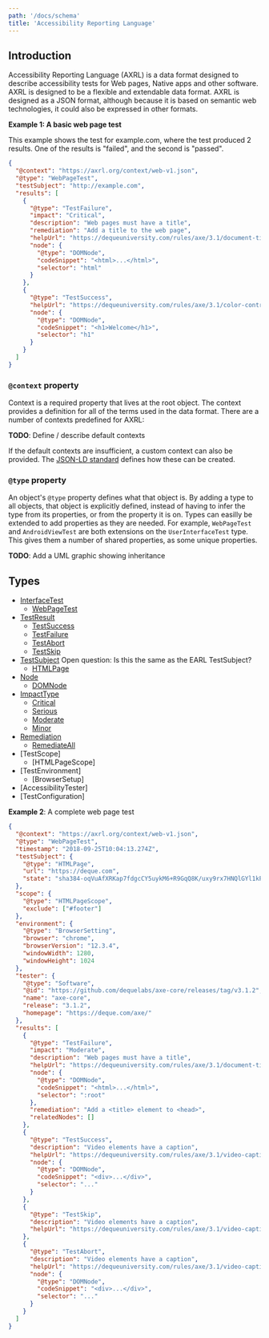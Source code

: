 ```yaml
---
path: '/docs/schema'
title: 'Accessibility Reporting Language'
---
```


## Introduction

Accessibility Reporting Language (AXRL) is a data format designed to describe accessibility tests for Web pages, Native apps and other software. AXRL is designed to be a flexible and extendable data format. AXRL is designed as a JSON format, although because it is based on semantic web technologies, it could also be expressed in other formats.

**Example 1: A basic web page test**

This example shows the test for example.com, where the test produced 2 results. One of the results is "failed", and the second is "passed".

```json
{
  "@context": "https://axrl.org/context/web-v1.json",
  "@type": "WebPageTest",
  "testSubject": "http://example.com",
  "results": [
    {
      "@type": "TestFailure",
      "impact": "Critical",
      "description": "Web pages must have a title",
      "remediation": "Add a title to the web page",
      "helpUrl": "https://dequeuniversity.com/rules/axe/3.1/document-title",
      "node": {
        "@type": "DOMNode",
        "codeSnippet": "<html>...</html>",
        "selector": "html"
      }
    },
    {
      "@type": "TestSuccess",
      "helpUrl": "https://dequeuniversity.com/rules/axe/3.1/color-contrast",
      "node": {
        "@type": "DOMNode",
        "codeSnippet": "<h1>Welcome</h1>",
        "selector": "h1"
      }
    }
  ]
}
```

### `@context` property

Context is a required property that lives at the root object. The context provides a definition for all of the terms used in the data format. There are a number of contexts predefined for AXRL:

**TODO**: Define / describe default contexts

If the default contexts are insufficient, a custom context can also be provided. The [JSON-LD standard](https://json-ld.org/spec/latest/json-ld/) defines how these can be created.

### `@type` property

An object's `@type` property defines what that object is. By adding a type to all objects, that object is explicitly defined, instead of having to infer the type from its properties, or from the property it is on. Types can easilly be extended to add properties as they are needed. For example, `WebPageTest` and `AndroidViewTest` are both extensions on the `UserInterfaceTest` type. This gives them a number of shared properties, as some unique properties.

**TODO**: Add a UML graphic showing inheritance

## Types

- [InterfaceTest](../../InterfaceTest)
  - [WebPageTest](../../WebPageTest)
- [TestResult](../../TestResult)
  - [TestSuccess](../../TestSuccess)
  - [TestFailure](../../TestFailure)
  - [TestAbort](../../TestAbort)
  - [TestSkip](../../TestSkip)
- [TestSubject](../../TestSubject) Open question: Is this the same as the EARL TestSubject?
  - [HTMLPage](../../HTMLPage)
- [Node](../../Node)
  - [DOMNode](../../DOMNode)
- [ImpactType](../../ImpactType)
  - [Critical](../../Critical)
  - [Serious](../../Serious)
  - [Moderate](../../Moderate)
  - [Minor](../../Minor)
- [Remediation](../../Remediation)
  - [RemediateAll](../../RemediationAll)
- [TestScope]
  - [HTMLPageScope]
- [TestEnvironment]
  - [BrowserSetup]
- [AccessibilityTester]
- [TestConfiguration]

**Example 2**: A complete web page test

```json
{
  "@context": "https://axrl.org/context/web-v1.json",
  "@type": "WebPageTest",
  "timestamp": "2018-09-25T10:04:13.274Z",
  "testSubject": {
    "@type": "HTMLPage",
    "url": "https://deque.com",
    "state": "sha384-oqVuAfXRKap7fdgcCY5uykM6+R9GqQ8K/uxy9rx7HNQlGYl1kPzQho1wx4JwY8wC"
  },
  "scope": {
    "@type": "HTMLPageScope",
    "exclude": ["#footer"]
  },
  "environment": {
    "@type": "BrowserSetting",
    "browser": "chrome",
    "browserVersion": "12.3.4",
    "windowWidth": 1280,
    "windowHeight": 1024
  },
  "tester": {
    "@type": "Software",
    "@id": "https://github.com/dequelabs/axe-core/releases/tag/v3.1.2",
    "name": "axe-core",
    "release": "3.1.2",
    "homepage": "https://deque.com/axe/"
  },
  "results": [
    {
      "@type": "TestFailure",
      "impact": "Moderate",
      "description": "Web pages must have a title",
      "helpUrl": "https://dequeuniversity.com/rules/axe/3.1/document-title",
      "node": {
        "@type": "DOMNode",
        "codeSnippet": "<html>...</html>",
        "selector": ":root"
      },
      "remediation": "Add a <title> element to <head>",
      "relatedNodes": []
    },
    {
      "@type": "TestSuccess",
      "description": "Video elements have a caption",
      "helpUrl": "https://dequeuniversity.com/rules/axe/3.1/video-caption",
      "node": {
        "@type": "DOMNode",
        "codeSnippet": "<div>...</div>",
        "selector": "..."
      }
    },
    {
      "@type": "TestSkip",
      "description": "Video elements have a caption",
      "helpUrl": "https://dequeuniversity.com/rules/axe/3.1/video-caption"
    },
    {
      "@type": "TestAbort",
      "description": "Video elements have a caption",
      "helpUrl": "https://dequeuniversity.com/rules/axe/3.1/video-caption",
      "node": {
        "@type": "DOMNode",
        "codeSnippet": "<div>...</div>",
        "selector": "..."
      }
    }
  ]
}
```
